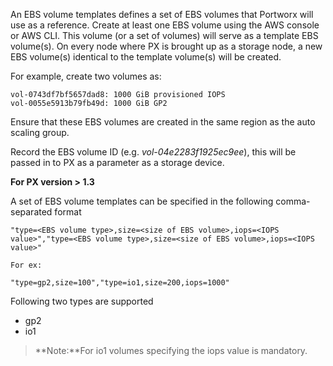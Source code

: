 An EBS volume templates defines a set of EBS volumes that Portworx will use as a reference. Create at least one EBS volume using the AWS console or AWS CLI. This volume (or a set of volumes) will serve as a template EBS volume(s). On every node where PX is brought up as a storage node, a new EBS volume(s) identical to the template volume(s) will be created.

For example, create two volumes as:
```
vol-0743df7bf5657dad8: 1000 GiB provisioned IOPS
vol-0055e5913b79fb49d: 1000 GiB GP2
```

Ensure that these EBS volumes are created in the same region as the auto scaling group.

Record the EBS volume ID (e.g. _vol-04e2283f1925ec9ee_), this will be passed in to PX as a parameter as a storage device.

**For PX version > 1.3**

A set of EBS volume templates can be specified in the following comma-separated format

```
"type=<EBS volume type>,size=<size of EBS volume>,iops=<IOPS value>","type=<EBS volume type>,size=<size of EBS volume>,iops=<IOPS value>"

For ex:

"type=gp2,size=100","type=io1,size=200,iops=1000"

```

Following two types are supported
- gp2
- io1

>**Note:**For io1 volumes specifying the iops value is mandatory.
